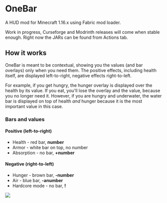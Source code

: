 # OneBar

A HUD mod for Minecraft 1.16.x using Fabric mod loader. 

Work in progress, Curseforge and Modrinth releases will come when stable enough. Right now the JARs can be found from Actions tab.

## How it works

OneBar is meant to be contextual, showing you the values (and bar overlays) only when you need them. The positive effects, including health itself, are displayed left-to-right, negative effects right-to-left. 

For example, if you get hungry, the hunger overlay is displayed over the health by its value. If you eat, you'll lose the overlay and the value, because you no longer need it. However, if you are hungry and underwater, the water bar is displayed on top of health _and_ hunger because it is the most important value in this case.

### Bars and values

#### Positive (left-to-right)

* Health - red bar, **number**
* Armor - white bar on top, no number
* Absorption - no bar, **+number**

#### Negative (right-to-left)

* Hunger - brown bar, **-number**
* Air - blue bar, **-anumber**
* Hardcore mode - no bar, **!**

![](https://i.ibb.co/z2RP4gw/2021-01-31-21-42-18.png)
